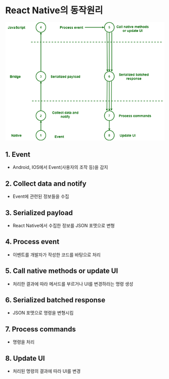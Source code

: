# React Native의 동작원리

![GFG.png](0_react_native_logic.assets/f6ab99807b5be968df007b9a6c743608113d96bf.png)

## 1. Event

- Android, IOS에서 Event(사용자의 조작 등)을 감지

## 2. Collect data and notify

- Event에 관련된 정보들을 수집

## 3. Serialized payload

- React Native에서 수집한 정보를 JSON 포맷으로 변형

## 4. Process event

- 이벤트를 개발자가 작성한 코드를 바탕으로 처리

## 5. Call native methods or update UI

- 처리한 결과에 따라 메서드를 부르거나 UI를 변경하라는 명령 생성

## 6. Serialized batched response

- JSON 포맷으로 명령을 변형시킴

## 7. Process commands

- 명령을 처리

## 8. Update UI

- 처리된 명령의 결과에 따라 UI를 변경
